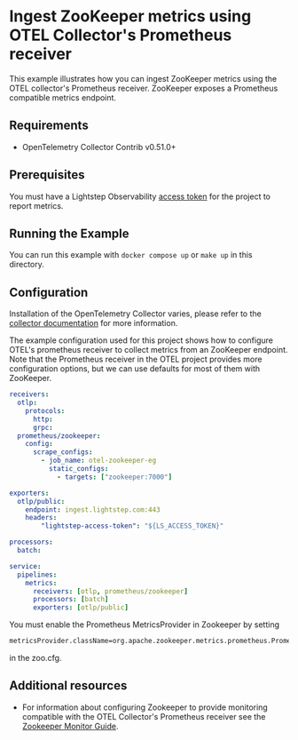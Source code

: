 # Ingest ZooKeeper metrics using OTEL Collector's Prometheus receiver

This example illustrates how you can ingest ZooKeeper metrics using the OTEL collector's Prometheus receiver. ZooKeeper exposes a Prometheus compatible metrics endpoint.

## Requirements

* OpenTelemetry Collector Contrib v0.51.0+

## Prerequisites

You must have a Lightstep Observability [access token](/docs/create-and-manage-access-tokens) for the project to report metrics.

## Running the Example

You can run this example with `docker compose up` or `make up` in this directory.

## Configuration

Installation of the OpenTelemetry Collector varies, please refer to the [collector documentation](https://opentelemetry.io/docs/collector/) for more information.

The example configuration used for this project shows how to configure OTEL's prometheus receiver to collect metrics from an ZooKeeper endpoint. Note that the Prometheus receiver in the OTEL project provides more configuration options, but we can use defaults for most of them with ZooKeeper.

``` yaml
receivers:
  otlp:
    protocols:
      http:
      grpc:
  prometheus/zookeeper:
    config:
      scrape_configs:
        - job_name: otel-zookeeper-eg
          static_configs:
            - targets: ["zookeeper:7000"]

exporters:
  otlp/public:
    endpoint: ingest.lightstep.com:443
    headers:
        "lightstep-access-token": "${LS_ACCESS_TOKEN}"

processors:
  batch:

service:
  pipelines:
    metrics:
      receivers: [otlp, prometheus/zookeeper]
      processors: [batch]
      exporters: [otlp/public]

```

You must enable the Prometheus MetricsProvider in Zookeeper by setting 
```bash
metricsProvider.className=org.apache.zookeeper.metrics.prometheus.PrometheusMetricsProvider
```
in the zoo.cfg.

## Additional resources

* For information about configuring Zookeeper to provide monitoring compatible with the OTEL Collector's Prometheus receiver see the [Zookeeper Monitor Guide](https://zookeeper.apache.org/doc/r3.7.0/zookeeperMonitor.html#Prometheus).
